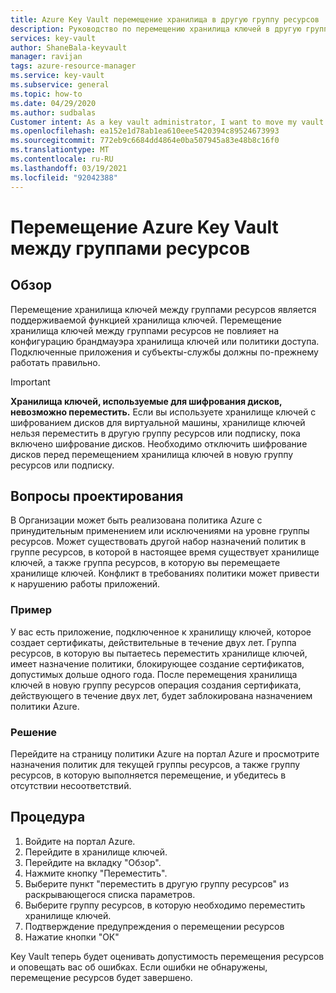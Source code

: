 ```yaml
---
title: Azure Key Vault перемещение хранилища в другую группу ресурсов | Документация Майкрософт
description: Руководство по перемещению хранилища ключей в другую группу ресурсов.
services: key-vault
author: ShaneBala-keyvault
manager: ravijan
tags: azure-resource-manager
ms.service: key-vault
ms.subservice: general
ms.topic: how-to
ms.date: 04/29/2020
ms.author: sudbalas
Customer intent: As a key vault administrator, I want to move my vault to another resource group.
ms.openlocfilehash: ea152e1d78ab1ea610eee5420394c89524673993
ms.sourcegitcommit: 772eb9c6684dd4864e0ba507945a83e48b8c16f0
ms.translationtype: MT
ms.contentlocale: ru-RU
ms.lasthandoff: 03/19/2021
ms.locfileid: "92042388"
---
```

# <a name="moving-an-azure-key-vault-across-resource-groups"></a>Перемещение Azure Key Vault между группами ресурсов

## <a name="overview"></a>Обзор

Перемещение хранилища ключей между группами ресурсов является поддерживаемой функцией хранилища ключей. Перемещение хранилища ключей между группами ресурсов не повлияет на конфигурацию брандмауэра хранилища ключей или политики доступа. Подключенные приложения и субъекты-службы должны по-прежнему работать правильно.

> [!IMPORTANT]
> **Хранилища ключей, используемые для шифрования дисков, невозможно переместить.**
> Если вы используете хранилище ключей с шифрованием дисков для виртуальной машины, хранилище ключей нельзя переместить в другую группу ресурсов или подписку, пока включено шифрование дисков. Необходимо отключить шифрование дисков перед перемещением хранилища ключей в новую группу ресурсов или подписку. 

## <a name="design-considerations"></a>Вопросы проектирования

В Организации может быть реализована политика Azure с принудительным применением или исключениями на уровне группы ресурсов. Может существовать другой набор назначений политик в группе ресурсов, в которой в настоящее время существует хранилище ключей, а также группа ресурсов, в которую вы перемещаете хранилище ключей. Конфликт в требованиях политики может привести к нарушению работы приложений.

### <a name="example"></a>Пример

У вас есть приложение, подключенное к хранилищу ключей, которое создает сертификаты, действительные в течение двух лет. Группа ресурсов, в которую вы пытаетесь переместить хранилище ключей, имеет назначение политики, блокирующее создание сертификатов, допустимых дольше одного года. После перемещения хранилища ключей в новую группу ресурсов операция создания сертификата, действующего в течение двух лет, будет заблокирована назначением политики Azure.

### <a name="solution"></a>Решение

Перейдите на страницу политики Azure на портал Azure и просмотрите назначения политик для текущей группы ресурсов, а также группу ресурсов, в которую выполняется перемещение, и убедитесь в отсутствии несоответствий.

## <a name="procedure"></a>Процедура

1. Войдите на портал Azure.
2. Перейдите в хранилище ключей.
3. Перейдите на вкладку "Обзор".
4. Нажмите кнопку "Переместить".
5. Выберите пункт "переместить в другую группу ресурсов" из раскрывающегося списка параметров.
6. Выберите группу ресурсов, в которую необходимо переместить хранилище ключей.
7. Подтверждение предупреждения о перемещении ресурсов
8. Нажатие кнопки "ОК"

Key Vault теперь будет оценивать допустимость перемещения ресурсов и оповещать вас об ошибках. Если ошибки не обнаружены, перемещение ресурсов будет завершено. 
